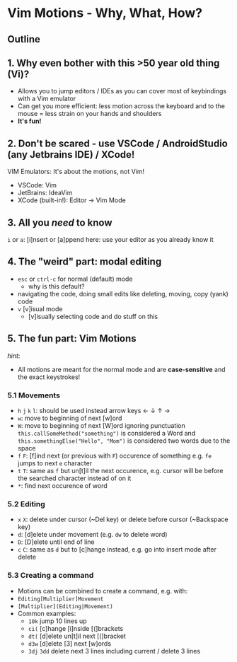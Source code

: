 # Vim **Motions** - Why, What, How?

## Outline

## 1. Why even bother with this >50 year old thing (Vi)?

- Allows you to jump editors / IDEs as you can cover most of keybindings with a Vim emulator
- Can get you more efficient: less motion across the keyboard and to the mouse = less strain on your hands and shoulders
- **It's fun!**

## 2. Don't be scared - use VSCode / AndroidStudio (any Jetbrains IDE) / XCode!
VIM Emulators: It's about the motions, not Vim!
- VSCode: Vim
- JetBrains: IdeaVim
- XCode (built-in!): Editor → Vim Mode

## 3. All you *need* to know
`i` or `a`: [i]nsert or [a]ppend here: use your editor as you already know it

## 4. The "weird" part: modal editing
- `esc` or `ctrl-c` for normal (default) mode
    - why is this default?
- navigating the code, doing small edits like deleting, moving, copy (yank) code
- `v` [v]isual mode
    - [v]isually selecting code and do stuff on this

## 5. The fun part: Vim Motions
*hint*: 
- All motions are meant for the normal mode and are **case-sensitive** and the exact keystrokes!

### 5.1 Movements 
   - `h` `j` `k` `l`: should be used instead arrow keys ← ↓ ↑ →
   - `w`: move to beginning of next [w]ord
   - `W`: move to beginning of next [W]ord ignoring punctuation \
   `this.callSomeMethod("something")` is considered a Word and `this.somethingElse("Hello", "Mom")` is considered two words due to the space
   - `f` `F`: [f]ind next (or previous with `F`) occurence of something e.g. `fe` jumps to next `e` character
   - `t` `T`: same as `f` but un[t]il the next occurence, e.g. cursor will be before the searched character instead of on it
   - `*`: find next occurence of word

### 5.2 Editing
  - `x` `X`: delete under cursor (~Del key) or delete before cursor (~Backspace key)
  - `d`: [d]elete under movement (e.g. `dw` to delete word)
  - `D`: [D]elete until end of line
  - `c` `C`: same as `d` but to [c]hange instead, e.g. go into insert mode after delete

### 5.3 Creating a command
  - Motions can be combined to create a command, e.g. with:
  - `Editing[Multiplier]Movement`
  - `[Multiplier](Editing|Movement)`
  - Common examples:
    - `10k` jump 10 lines up
    - `ci(` [c]hange [i]nside [(]brackets
    - `dt(` [d]elete un[t]il next [(]bracket
    - `d3w` [d]elete [3] next [w]ords
    - `3dj` `3dd`  delete next 3 lines including current / delete 3 lines
